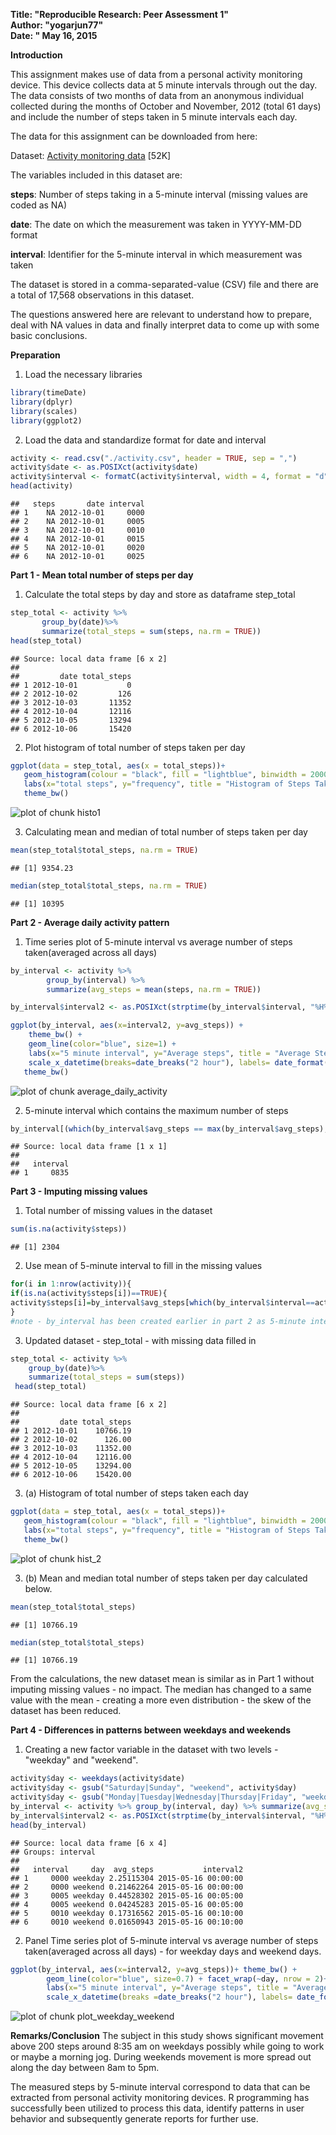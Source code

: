 
**Title: "Reproducible Research: Peer Assessment 1"**  
**Author: "yogarjun77"**  
**Date: " May 16, 2015**   
  

**Introduction**

This assignment makes use of data from a personal activity monitoring device. This device collects data at 5 minute intervals through out the day. The data consists of two months of data from an anonymous individual collected during the months of October and November, 2012 (total 61 days) and include the number of steps taken in 5 minute intervals each day.

The data for this assignment can be downloaded from here:

Dataset: [Activity monitoring data](https://d396qusza40orc.cloudfront.net/repdata%2Fdata%2Factivity.zip) [52K]  

The variables included in this dataset are:  

**steps**: Number of steps taking in a 5-minute interval (missing values are coded as NA)  

**date**: The date on which the measurement was taken in YYYY-MM-DD format  

**interval**: Identifier for the 5-minute interval in which measurement was taken  

The dataset is stored in a comma-separated-value (CSV) file and there are a total of 17,568 observations in this dataset.  

The questions answered here are relevant to understand how to prepare, deal with NA values in data and finally interpret data to come up with some basic conclusions.

**Preparation**

1. Load the necessary libraries  


```r
library(timeDate)
library(dplyr)
library(scales)
library(ggplot2)
```
2. Load the data and standardize format for date and interval  

```r
activity <- read.csv("./activity.csv", header = TRUE, sep = ",")
activity$date <- as.POSIXct(activity$date)
activity$interval <- formatC(activity$interval, width = 4, format = "d", flag = "0")
head(activity)
```

```
##   steps       date interval
## 1    NA 2012-10-01     0000
## 2    NA 2012-10-01     0005
## 3    NA 2012-10-01     0010
## 4    NA 2012-10-01     0015
## 5    NA 2012-10-01     0020
## 6    NA 2012-10-01     0025
```

**Part 1 - Mean total number of steps per day**  

1. Calculate the total steps by day and store as dataframe step_total  

```r
step_total <- activity %>%  
       group_by(date)%>%  
       summarize(total_steps = sum(steps, na.rm = TRUE))  
head(step_total)
```

```
## Source: local data frame [6 x 2]
## 
##         date total_steps
## 1 2012-10-01           0
## 2 2012-10-02         126
## 3 2012-10-03       11352
## 4 2012-10-04       12116
## 5 2012-10-05       13294
## 6 2012-10-06       15420
```


2. Plot histogram of total number of steps taken per day  

```r
ggplot(data = step_total, aes(x = total_steps))+ 
   geom_histogram(colour = "black", fill = "lightblue", binwidth = 2000)+ 
   labs(x="total steps", y="frequency", title = "Histogram of Steps Taken Per Day")+
   theme_bw()
```

![plot of chunk histo1](figure/histo1-1.png) 

3. Calculating mean and median of total number of steps taken per day  

```r
mean(step_total$total_steps, na.rm = TRUE)  
```

```
## [1] 9354.23
```

```r
median(step_total$total_steps, na.rm = TRUE)  
```

```
## [1] 10395
```
**Part 2 - Average daily activity pattern**  

1. Time series plot of 5-minute interval vs average number of steps taken(averaged across all days)


```r
by_interval <- activity %>% 
        group_by(interval) %>% 
        summarize(avg_steps = mean(steps, na.rm = TRUE))

by_interval$interval2 <- as.POSIXct(strptime(by_interval$interval, "%H%M"))

ggplot(by_interval, aes(x=interval2, y=avg_steps)) + 
    theme_bw() + 
    geom_line(color="blue", size=1) +
    labs(x="5 minute interval", y="Average steps", title = "Average Steps per 5-Minute Intervals")+
    scale_x_datetime(breaks=date_breaks("2 hour"), labels= date_format("%H:%M"))+        
   theme_bw()  
```

![plot of chunk average_daily_activity](figure/average_daily_activity-1.png) 

2. 5-minute interval which contains the maximum number of steps


```r
by_interval[(which(by_interval$avg_steps == max(by_interval$avg_steps), arr.ind = TRUE)),1]
```

```
## Source: local data frame [1 x 1]
## 
##   interval
## 1     0835
```

**Part 3 - Imputing missing values**   
1. Total number of missing values in the dataset

```r
sum(is.na(activity$steps))
```

```
## [1] 2304
```

2. Use mean of 5-minute interval to fill in the missing values


```r
for(i in 1:nrow(activity)){   
if(is.na(activity$steps[i])==TRUE){   
activity$steps[i]=by_interval$avg_steps[which(by_interval$interval==activity$interval[i])] }    
}   
#note - by_interval has been created earlier in part 2 as 5-minute interval average
```
3. Updated dataset - step_total -  with missing data filled in


```r
step_total <- activity %>%
    group_by(date)%>%
    summarize(total_steps = sum(steps))   
 head(step_total)  
```

```
## Source: local data frame [6 x 2]
## 
##         date total_steps
## 1 2012-10-01    10766.19
## 2 2012-10-02      126.00
## 3 2012-10-03    11352.00
## 4 2012-10-04    12116.00
## 5 2012-10-05    13294.00
## 6 2012-10-06    15420.00
```
3. (a) Histogram of total number of steps taken each day

```r
ggplot(data = step_total, aes(x = total_steps))+ 
   geom_histogram(colour = "black", fill = "lightblue", binwidth = 2000)+ 
   labs(x="total steps", y="frequency", title = "Histogram of Steps Taken Per Day- Missing Values Updated")+
   theme_bw()
```

![plot of chunk hist_2](figure/hist_2-1.png) 

3. (b) Mean and median total number of steps taken per day calculated below.  

```r
mean(step_total$total_steps)  
```

```
## [1] 10766.19
```

```r
median(step_total$total_steps)  
```

```
## [1] 10766.19
```
From the calculations, the new dataset mean is similar as in Part 1 without imputing missing values - no impact. The median has changed to a same value with the mean - creating a more even distribution - the skew of the dataset has been reduced.

**Part 4 - Differences in patterns between weekdays and weekends**  

1. Creating a new factor variable in the dataset with two levels - "weekday" and "weekend".  

```r
activity$day <- weekdays(activity$date)  
activity$day <- gsub("Saturday|Sunday", "weekend", activity$day)  
activity$day <- gsub("Monday|Tuesday|Wednesday|Thursday|Friday", "weekday", activity$day)  
by_interval <- activity %>% group_by(interval, day) %>% summarize(avg_steps = mean(steps))  
by_interval$interval2 <- as.POSIXct(strptime(by_interval$interval, "%H%M"))  
head(by_interval)
```

```
## Source: local data frame [6 x 4]
## Groups: interval
## 
##   interval     day  avg_steps           interval2
## 1     0000 weekday 2.25115304 2015-05-16 00:00:00
## 2     0000 weekend 0.21462264 2015-05-16 00:00:00
## 3     0005 weekday 0.44528302 2015-05-16 00:05:00
## 4     0005 weekend 0.04245283 2015-05-16 00:05:00
## 5     0010 weekday 0.17316562 2015-05-16 00:10:00
## 6     0010 weekend 0.01650943 2015-05-16 00:10:00
```


2. Panel Time series plot of 5-minute interval vs average number of steps taken(averaged across all days) - for weekday days and weekend days.


```r
ggplot(by_interval, aes(x=interval2, y=avg_steps))+ theme_bw() + 
        geom_line(color="blue", size=0.7) + facet_wrap(~day, nrow = 2)+ 
        labs(x="5 minute interval", y="Average steps", title = "Average Steps per 5-Minute Intervals")+ 
        scale_x_datetime(breaks =date_breaks("2 hour"), labels= date_format("%H:%M"))
```

![plot of chunk plot_weekday_weekend](figure/plot_weekday_weekend-1.png) 

**Remarks/Conclusion**
The subject in this study shows significant movement above 200 steps around 8:35 am on weekdays possibly while going to work or maybe a morning jog. During weekends movement is more spread out along the day between 8am to 5pm.

The measured steps by 5-minute interval correspond to data that can be extracted from personal activity monitoring devices. R programming has successfully been utilized to process this data, identify patterns in user behavior and subsequently generate reports for further use.  

